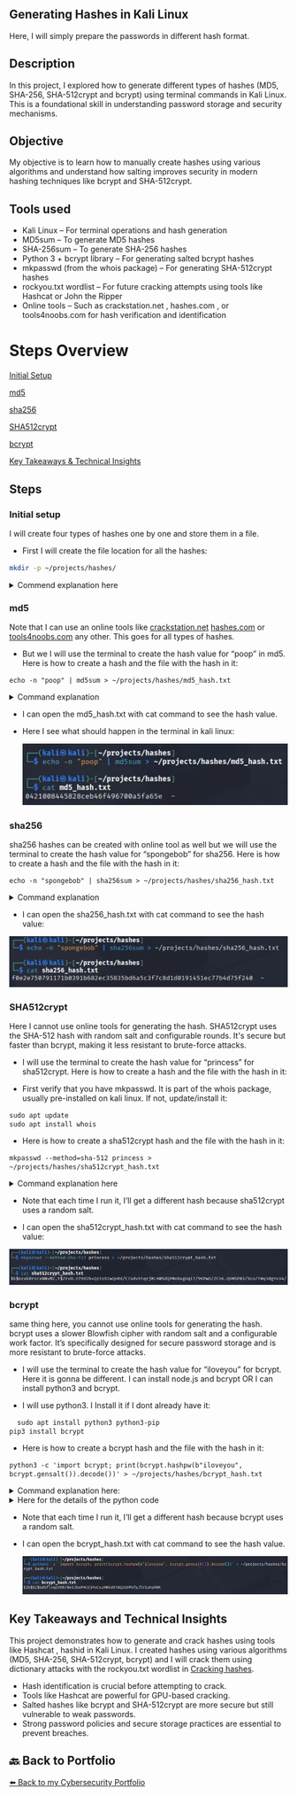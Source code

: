 ## Generating Hashes in Kali Linux

Here, I will simply prepare the passwords in different hash format.

## Description

In this project, I explored how to generate different types of hashes (MD5, SHA-256, SHA-512crypt and bcrypt) using terminal commands in Kali Linux. This is a foundational skill in understanding password storage and security mechanisms.

## Objective

My objective is to learn how to manually create hashes using various algorithms and understand how salting improves security in modern hashing techniques like bcrypt and SHA-512crypt.

## Tools used

- Kali Linux – For terminal operations and hash generation
- MD5sum – To generate MD5 hashes
- SHA-256sum – To generate SHA-256 hashes
- Python 3 + bcrypt library – For generating salted bcrypt hashes
- mkpasswd (from the whois package) – For generating SHA-512crypt hashes
- rockyou.txt wordlist – For future cracking attempts using tools like Hashcat or John the Ripper
- Online tools – Such as crackstation.net , hashes.com , or tools4noobs.com for hash verification and identification


# Steps Overview
[Initial Setup](#initial-setup)

[md5](#md5)

[sha256](#sha256)

[SHA512crypt](#SHA512crypt)

[bcrypt](#bcrypt)

[Key Takeaways & Technical Insights](#Key-Takeaways-and-Technical-Insights)


## Steps

### Initial setup

I will create four types of hashes one by one and store them in a file.

- First I will create the file location for all the hashes:

``` bash
mkdir -p ~/projects/hashes/
```
<details>
  <summary>Commend explanation here</summary>
  
- mkdir is creating a new directory in ~/projects/hashes/
  
- -p is to ensures that all necessary parent directories (**`projects`** and **`hashes`**) are created if they don't already exist.
</details>

### md5

Note that I can use an online tools like [crackstation.net](https://crackstation.net/)  [hashes.com](https://hashes.com/en/decrypt/hash) or [tools4noobs.com](https://www.tools4noobs.com/) any other. This goes for all types of hashes.

- But we I  will use the terminal to create the hash value for “poop” in md5. Here is how to create a hash and the file with the hash in it:

```#!/bin/bash
echo -n "poop" | md5sum > ~/projects/hashes/md5_hash.txt
```

<details>
  <summary>Command explanation</summary>
  
- The `echo` command is used to display text or variables on the terminal or write them to files.
  
- The `-n` option suppresses the trailing newline, allowing subsequent output to appear on the same line.
  
- “poop” is the password that we are hashing.
  
- md5sum is the type of hash
  
- ~/projects/hashes is the full path to directory
  
- md5_hash.txt is the file where the hash is gonna be stored.
  
</details>

- I can open the md5_hash.txt with cat command to see the hash value.

- Here I see what should happen in the terminal in kali linux:

  ![image](https://github.com/RobinBoucherSec/Cracking-hashes/blob/main/Generating%20Hashes/images%20hashes%20generating/md5.png)

### sha256

sha256 hashes can be created with online tool as well but we will use the terminal to create the hash value for “spongebob” for sha256. Here is how to create a hash and the file with the hash in it:

```#!/bin/bash
echo -n "spongebob" | sha256sum > ~/projects/hashes/sha256_hash.txt
```

<details>
    <summary>Command explanation</summary>
    
- The `echo` command is used to display text or variables on the terminal or write them to files.

- The `-n` option suppresses the trailing newline, allowing subsequent output to appear on the same line.

- “spongebob” is the password that we are hashing.

- shs256sum is the type of hash

- ~/projects/hashes is the full path to directory

- sha256_hash.txt is the file where the hash is gonna be stored.

</details>


- I can open the sha256_hash.txt with cat command to see the hash value:

![image](https://github.com/RobinBoucherSec/Cracking-hashes/blob/main/Generating%20Hashes/images%20hashes%20generating/sha256.png)



  ### SHA512crypt

Here I cannot use online tools for generating the hash. SHA512crypt uses the SHA-512 hash with random salt and configurable rounds. It's secure but faster than bcrypt, making it less resistant to brute-force attacks. 

-  I will use the terminal to create the hash value for “princess” for sha512crypt. Here is how to create a hash and the file with the hash in it:

-  First verify that you have mkpasswd. It is part of the whois package, usually pre-installed on kali linux. If not, update/install it:

```!#/bin/bash
sudo apt update
sudo apt install whois
```

- Here is how to create a sha512crypt hash and the file with the hash in it:

```!#/bin/bash
mkpasswd --method=sha-512 princess > ~/projects/hashes/sha512crypt_hash.txt
```

<details><summary>Command explanation here</summary>

#### `mkpasswd`

- A utility for generating crypt-style hashed passwords.
  
- Part of the `whois` package in Kali Linux.

- Used here to create a secure hash using the SHA-512crypt algorithm.

This is not for changing real user passwords — it's often used for testing, scripting, or learning how password hashing works.

---

#### `-method=sha-512`

- Tells `mkpasswd` to use the SHA-512crypt algorithm.

- This is the same hashing method used by modern Linux systems (like in `/etc/shadow`).

Hashes generated this way start with: $6$…

- `$6$` is the identifier for SHA-512crypt.

---

#### `princess`

- The plaintext password you're going to hash.

- In this case, the word `"princess"` is being hashed.

- It will never be stored directly — only its hash will be saved.

---

#### `>`

- This is a shell redirection operator.
- It takes the output from the command before it and writes it into a file instead of printing it on screen.

---

#### `~/projects/hashes/sha512crypt_hash.txt`

- This is the file path where the hash result will be saved.

- Breakdown:

    - `~`: Your home directory (e.g.,`/home/kali`)

    - `/projects/hashes/`: A custom folder structure you might have made
   
    - `sha512crypt_hash.txt`: The file name

So if your username is `kali`, this resolves to: /home/kali/projects/hashes/sha512crypt_hash.txt

If the file doesn’t exist yet, it will be created automatically.

- Note that each time you run it, you’ll get a different hash because sha512crypt uses a random salt.

- You can open the sha512crypt_hash.txt with cat command to see the hash value.
  
</details>

- Note that each time I run it, I’ll get a different hash because sha512crypt uses a random salt.
  
- I can open the sha512crypt_hash.txt with cat command to see the hash value:

![image](https://github.com/RobinBoucherSec/Cracking-hashes/blob/main/Generating%20Hashes/images%20hashes%20generating/sha512crypt.png)



### bcrypt

same thing here, you cannot use online tools for generating the hash. bcrypt uses a slower Blowfish cipher with random salt and a configurable work factor. It’s specifically designed for secure password storage and is more resistant to brute-force attacks. 

- I will use the terminal to create the hash value for “iloveyou” for bcrypt. Here it is gonna be different. I can install node.js and bcrypt OR I can install python3 and bcrypt.

- I will use python3. I Install it if I dont already have it:

```!#/bin/bash
  sudo apt install python3 python3-pip
pip3 install bcrypt
```

- Here is how to create a bcrypt hash and the file with the hash in it:

```!#/bin/bash
python3 -c 'import bcrypt; print(bcrypt.hashpw(b"iloveyou", bcrypt.gensalt()).decode())' > ~/projects/hashes/bcrypt_hash.txt
```

<details><summary>Command explanation here:</summary>
  
- python3

  - Tell the system to use the Python 3 interpreter to run the code.

- -c

  - Tells Python to run the code that follows in quotes , instead of loading a file. This lets you execute Python code directly from the command line .

- 'import bcrypt; print(bcrypt.hashpw(b"iloveyou", bcrypt.gensalt()).decode())'

- This is the actual Python code being executed. It's wrapped in single quotes so the shell knows to treat it as one argument for Python

</details>


<details><summary>Here for the details of the python code</summary>


#### `import bcrypt`

  - Loads the bcrypt module , which must already be installed (`pip install bcrypt`). Provides functions for secure password hashing.

#### `b"iloveyou"`

  - The `b` prefix means this is a byte string , required by `bcrypt.hashpw()`. bcrypt only works with bytes, not regular strings.

#### `bcrypt.gensalt()`

  - Generates a new random salt every time it's called. Salt ensures that even if the same password is hashed multiple times, the output will always be different.

#### `bcrypt.hashpw(...)`

  - This is the core function that actually hashes the password using bcrypt.
  
- Takes two arguments:
  
    - Password (as bytes)
 
    - Salt (generated above)

#### `.decode()`

  - Converts the byte string hash into a regular UTF-8 string.
  
- Needed because `hashpw()` returns a byte string like:
  
    b'$2b$12$abc123...’

- But we want to store it as:
    
    $2b$12$abc123…
    
- F. `print(...)` Outputs the final hash string so it can be redirected to a file.

#### > `~/projects/hashes/bcrypt_hash.txt` 

- Is not part of python, it’s handled by the Linux shell. > is the output redirection operator, it  takes whatever is printed by the Python script and writes it to the file location described.

</details>

- Note that each time I run it, I’ll get a different hash because bcrypt uses a random salt.
  
- I can open the bcrypt_hash.txt with cat command to see the hash value.

  ![image](https://github.com/RobinBoucherSec/Cracking-hashes/blob/main/Generating%20Hashes/images%20hashes%20generating/bcrypt.png)


## Key Takeaways and Technical Insights


This project demonstrates how to generate and crack hashes using tools like Hashcat , hashid in Kali Linux. I created hashes using various algorithms (MD5, SHA-256, SHA-512crypt, bcrypt) and I will crack them using dictionary attacks with the rockyou.txt wordlist in [Cracking hashes](https://github.com/RobinBoucherSec/Cracking-hashes/blob/main/Hashcat%20cracking/README.md).

- Hash identification is crucial before attempting to crack.
- Tools like Hashcat are powerful for GPU-based cracking.
- Salted hashes like bcrypt and SHA-512crypt are more secure but still vulnerable to weak passwords.
- Strong password policies and secure storage practices are essential to prevent breaches.

  
## 🔙 Back to Portfolio
[⬅️ Back to my Cybersecurity Portfolio](https://github.com/RobinBoucherSec/RobinBoucherSec)



  
